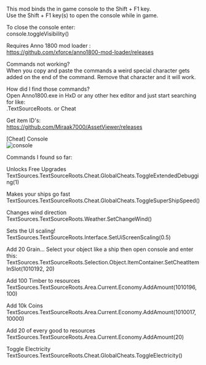 This mod binds the in game console to the Shift + F1 key.  
Use the Shift + F1 key(s) to open the console while in game.  

To close the console enter:   
console.toggleVisibility()  

Requires Anno 1800 mod loader :  
https://github.com/xforce/anno1800-mod-loader/releases  

Commands not working?  
When you copy and paste the commands a weird special character gets added on the end of the command. Remove that character and it will work.  

How did I find those commands?  
Open Anno1800.exe in HxD or any other hex editor and just start searching for like:  
.TextSourceRoots. or Cheat  

Get item ID's:  
https://github.com/Miraak7000/AssetViewer/releases


[Cheat] Console  
![console](https://user-images.githubusercontent.com/50437199/163711160-514efafc-ec26-4621-977f-8eeaffbe8027.jpg)


Commands I found so far:  

Unlocks Free Upgrades  
TextSources.TextSourceRoots.Cheat.GlobalCheats.ToggleExtendedDebugging(1)  
  
Makes your ships go fast   
TextSources.TextSourceRoots.Cheat.GlobalCheats.ToggleSuperShipSpeed()  

Changes wind direction  
TextSources.TextSourceRoots.Weather.SetChangeWind()  

Sets the UI scaling!  
TextSources.TextSourceRoots.Interface.SetUiScreenScaling(0.5)  

Add 20 Grain... Select your object like a ship then open console and enter this:   
TextSources.TextSourceRoots.Selection.Object.ItemContainer.SetCheatItemInSlot(1010192, 20)  

Add 100 Timber to resources  
TextSources.TextSourceRoots.Area.Current.Economy.AddAmount(1010196, 100)  

Add 10k Coins  
TextSources.TextSourceRoots.Area.Current.Economy.AddAmount(1010017, 10000)  

Add 20 of every good to resources  
TextSources.TextSourceRoots.Area.Current.Economy.AddAmount(20)  

Toggle Electricity
TextSources.TextSourceRoots.Cheat.GlobalCheats.ToggleElectricity()
